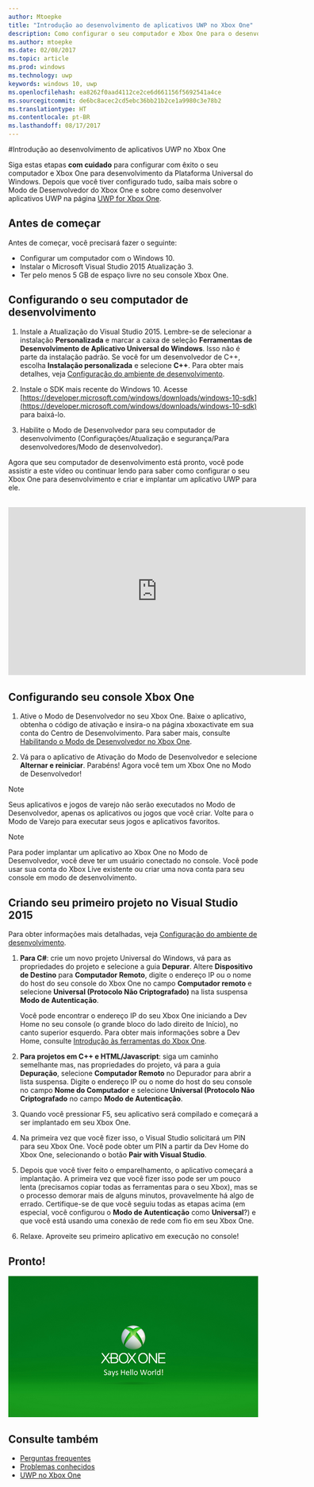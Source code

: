 ```yaml
---
author: Mtoepke
title: "Introdução ao desenvolvimento de aplicativos UWP no Xbox One"
description: Como configurar o seu computador e Xbox One para o desenvolvimento UWP.
ms.author: mtoepke
ms.date: 02/08/2017
ms.topic: article
ms.prod: windows
ms.technology: uwp
keywords: windows 10, uwp
ms.openlocfilehash: ea8262f0aad4112ce2ce6d661156f5692541a4ce
ms.sourcegitcommit: de6bc8acec2cd5ebc36bb21b2ce1a9980c3e78b2
ms.translationtype: HT
ms.contentlocale: pt-BR
ms.lasthandoff: 08/17/2017
---
```

#<a name="getting-started-with-uwp-app-development-on-xbox-one"></a>Introdução ao desenvolvimento de aplicativos UWP no Xbox One

Siga estas etapas **com cuidado** para configurar com êxito o seu computador e Xbox One para desenvolvimento da Plataforma Universal do Windows. Depois que você tiver configurado tudo, saiba mais sobre o Modo de Desenvolvedor do Xbox One e sobre como desenvolver aplicativos UWP na página [UWP for Xbox One](index.md). 

## <a name="before-you-start"></a>Antes de começar
Antes de começar, você precisará fazer o seguinte:
-   Configurar um computador com o Windows 10.
-   Instalar o Microsoft Visual Studio 2015 Atualização 3.
- Ter pelo menos 5 GB de espaço livre no seu console Xbox One.

## <a name="setting-up-your-development-pc"></a>Configurando o seu computador de desenvolvimento
1.  Instale a Atualização do Visual Studio 2015. Lembre-se de selecionar a instalação **Personalizada** e marcar a caixa de seleção **Ferramentas de Desenvolvimento de Aplicativo Universal do Windows**. Isso não é parte da instalação padrão. Se você for um desenvolvedor de C++, escolha **Instalação personalizada** e selecione **C++**. Para obter mais detalhes, veja [Configuração do ambiente de desenvolvimento](development-environment-setup.md). 

2.  Instale o SDK mais recente do Windows 10. Acesse [https://developer.microsoft.com/windows/downloads/windows-10-sdk](https://developer.microsoft.com/windows/downloads/windows-10-sdk) para baixá-lo.

3.  Habilite o Modo de Desenvolvedor para seu computador de desenvolvimento (Configurações/Atualização e segurança/Para desenvolvedores/Modo de desenvolvedor).


Agora que seu computador de desenvolvimento está pronto, você pode assistir a este vídeo ou continuar lendo para saber como configurar o seu Xbox One para desenvolvimento e criar e implantar um aplicativo UWP para ele.
</br>
</br>
<iframe src="https://channel9.msdn.com/Events/Xbox/App-Dev-on-Xbox/Get-started-with-App-Dev-on-Xbox/player#time=51s:paused" width="600" height="338"  allowFullScreen frameBorder="0"></iframe>

## <a name="setting-up-your-xbox-one-console"></a>Configurando seu console Xbox One

1.  Ative o Modo de Desenvolvedor no seu Xbox One. Baixe o aplicativo, obtenha o código de ativação e insira-o na página xboxactivate em sua conta do Centro de Desenvolvimento. Para saber mais, consulte [Habilitando o Modo de Desenvolvedor no Xbox One](devkit-activation.md). 

2.  Vá para o aplicativo de Ativação do Modo de Desenvolvedor e selecione **Alternar e reiniciar**. Parabéns! Agora você tem um Xbox One no Modo de Desenvolvedor!
  
  > [!NOTE]
  > Seus aplicativos e jogos de varejo não serão executados no Modo de Desenvolvedor, apenas os aplicativos ou jogos que você criar. Volte para o Modo de Varejo para executar seus jogos e aplicativos favoritos.
    
  > [!NOTE]
  > Para poder implantar um aplicativo ao Xbox One no Modo de Desenvolvedor, você deve ter um usuário conectado no console. Você pode usar sua conta do Xbox Live existente ou criar uma nova conta para seu console em modo de desenvolvimento. 

## <a name="creating-your-first-project-in-visual-studio-2015"></a>Criando seu primeiro projeto no Visual Studio 2015

Para obter informações mais detalhadas, veja [Configuração do ambiente de desenvolvimento](development-environment-setup.md).

1.  **Para C#**: crie um novo projeto Universal do Windows, vá para as propriedades do projeto e selecione a guia **Depurar**. Altere **Dispositivo de Destino** para **Computador Remoto**, digite o endereço IP ou o nome do host do seu console do Xbox One no campo **Computador remoto** e selecione **Universal (Protocolo Não Criptografado)** na lista suspensa **Modo de Autenticação**.   

    Você pode encontrar o endereço IP do seu Xbox One iniciando a Dev Home no seu console (o grande bloco do lado direito de Início), no canto superior esquerdo. Para obter mais informações sobre a Dev Home, consulte [Introdução às ferramentas do Xbox One](introduction-to-xbox-tools.md).  

2.  **Para projetos em C++ e HTML/Javascript**: siga um caminho semelhante mas, nas propriedades do projeto, vá para a guia **Depuração**, selecione **Computador Remoto** no Depurador para abrir a lista suspensa. Digite o endereço IP ou o nome do host do seu console no campo **Nome do Computador** e selecione **Universal (Protocolo Não Criptografado** no campo **Modo de Autenticação**.
   
3.  Quando você pressionar F5, seu aplicativo será compilado e começará a ser implantado em seu Xbox One.
  
4.  Na primeira vez que você fizer isso, o Visual Studio solicitará um PIN para seu Xbox One. Você pode obter um PIN a partir da Dev Home do Xbox One, selecionando o botão **Pair with Visual Studio**.
  
5.  Depois que você tiver feito o emparelhamento, o aplicativo começará a implantação. A primeira vez que você fizer isso pode ser um pouco lenta (precisamos copiar todas as ferramentas para o seu Xbox), mas se o processo demorar mais de alguns minutos, provavelmente há algo de errado. Certifique-se de que você seguiu todas as etapas acima (em especial, você configurou o **Modo de Autenticação** como **Universal**?) e que você está usando uma conexão de rede com fio em seu Xbox One.  

6. Relaxe. Aproveite seu primeiro aplicativo em execução no console!  

## <a name="thats-it"></a>Pronto!

![Hello World](images/getting-started-hello-world.png)

## <a name="see-also"></a>Consulte também  
- [Perguntas frequentes](frequently-asked-questions.md)  
- [Problemas conhecidos](known-issues.md)
- [UWP no Xbox One](index.md) 
